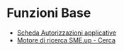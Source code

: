 # Funzioni Base
- [Scheda Autorizzazioni applicative](Sorgenti/MB/SCP_SCH/B£AUTO.md)
- [Motore di ricerca SME.up - Cerca](Sorgenti/MB/SCP_SCH/B£FIND.md)
